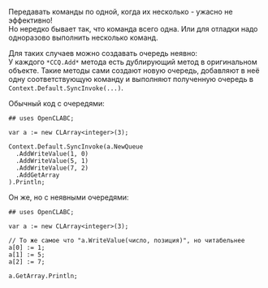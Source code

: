 


Передавать команды по одной, когда их несколько - ужасно не эффективно!\
Но нередко бывает так, что команда всего одна. Или для отладки надо одноразово выполнить несколько команд.

Для таких случаев можно создавать очередь неявно:\
У каждого `*CCQ.Add*` метода есть дублирующий метод в оригинальном объекте. Такие методы сами создают
новую очередь, добавляют в неё одну соответствующую команду и выполняют полученную очередь в `Context.Default.SyncInvoke(...)`.

Обычный код с очередями:
```
## uses OpenCLABC;

var a := new CLArray<integer>(3);

Context.Default.SyncInvoke(a.NewQueue
  .AddWriteValue(1, 0)
  .AddWriteValue(5, 1)
  .AddWriteValue(7, 2)
  .AddGetArray
).Println;
```
Он же, но с неявными очередями:
```
## uses OpenCLABC;

var a := new CLArray<integer>(3);

// То же самое что "a.WriteValue(число, позиция)", но читабельнее
a[0] := 1;
a[1] := 5;
a[2] := 7;

a.GetArray.Println;
```


